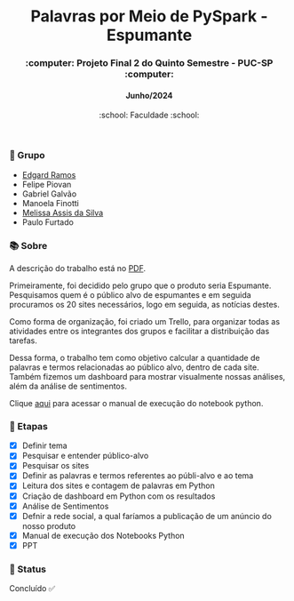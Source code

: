 <p align="center">
<a href="https://w7.pngwing.com/pngs/492/213/png-transparent-champagne-glass-rose-bottle-champagne-champagne-opened-champagne-bottle-splash-food-champagne-thumbnail.png" alt="Espumante" height="50px"></a>
</p>

<h1 align="center">Palavras por Meio de PySpark - Espumante</h1>

<h3 align="center">:computer: Projeto Final 2 do Quinto Semestre - PUC-SP :computer: </h3>
<h4 align="center">Junho/2024</h4>
<p align='center'> :school: Faculdade :school: </p>
 
  </br>
  
### :dancers: Grupo
- [Edgard Ramos](https://github.com/Edgefalk)
- Felipe Piovan
- Gabriel Galvão
- Manoela Finotti
- [Melissa Assis da Silva](https://github.com/melassiss)
- Paulo Furtado
  
### :books: Sobre
A descrição do trabalho está no [PDF](https://github.com/maafinotti/palavras_por_meio_de_PySpark/blob/main/ProjetoIntegrador2_CDIA_2024_Vers%C3%A3o_Aluno%20(1).pdf).

Primeiramente, foi decidido pelo grupo que o produto seria Espumante. Pesquisamos quem é o público alvo de espumantes e em seguida procuramos os 20 sites necessários, logo em seguida, as notícias destes.

Como forma de organização, foi criado um Trello, para organizar todas as atividades entre os integrantes dos grupos e facilitar a distribuição das tarefas. 

Dessa forma, o trabalho tem como objetivo calcular a quantidade de palavras e termos relacionadas ao público alvo, dentro de cada site. Também fizemos um dashboard para mostrar visualmente nossas análises, além da análise de sentimentos.

Clique [aqui](https://github.com/maafinotti/palavras_por_meio_de_PySpark/blob/main/Manual%20de%20Orienta%C3%A7%C3%A3o%20para%20Execu%C3%A7%C3%A3o%20do%20Notebook.docx) para acessar o manual de execução do notebook python.

### :bookmark_tabs: Etapas
- [x] Definir tema
- [x] Pesquisar e entender público-alvo
- [x] Pesquisar os sites
- [X] Definir as palavras e termos referentes ao públi-alvo e ao tema
- [x] Leitura dos sites e contagem de palavras em Python
- [x] Criação de dashboard em Python com os resultados
- [x] Análise de Sentimentos
- [x] Defnir a rede social, a qual faríamos a publicação de um anúncio do nosso produto
- [x] Manual de execução dos Notebooks Python
- [x] PPT

### :eyes: Status
Concluído :white_check_mark:
